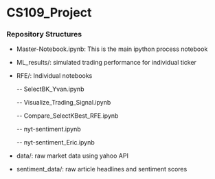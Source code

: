 
# CS109_Project 

### Repository Structures

* Master-Notebook.ipynb: This is the main ipython process notebook

* ML_results/: simulated trading performance for individual ticker

* RFE/: Individual notebooks

    -- SelectBK_Yvan.ipynb
    
    -- Visualize_Trading_Signal.ipynb
    
    -- Compare_SelectKBest_RFE.ipynb
    
    -- nyt-sentiment.ipynb
    
    -- nyt-sentiment_Eric.ipynb

* data/: raw market data using yahoo API

* sentiment_data/: raw article headlines and sentiment scores


